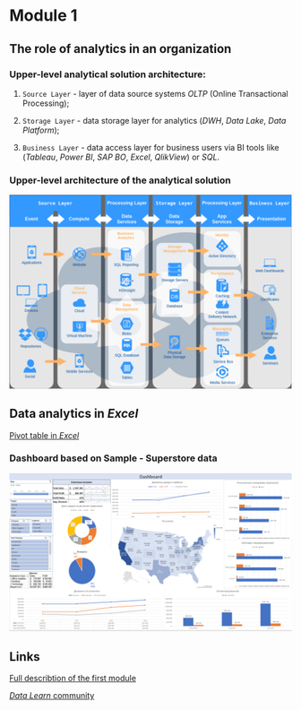 # Module 1

## The role of analytics in an organization

### Upper-level analytical solution architecture:

1. `Source Layer` - layer of data source systems _OLTP_ (Online Transactional Processing);

2. `Storage Layer` - data storage layer for analytics (_DWH_, _Data Lake_, _Data Platform_);

3. `Business Layer` - data access layer for business users via BI tools like (_Tableau_, _Power BI_, _SAP BO_, _Excel_, _QlikView_) or _SQL_. 

###  Upper-level architecture of the analytical solution

![Architecture](https://github.com/Vainane/DE-101/blob/main/Module%201/Layers%20-%20Structure.png)
  
## Data analytics in _Excel_

[Pivot table in _Excel_](https://github.com/Vainane/DE-101/blob/main/Module%201/Sample%20-%20Superstore%20-%20Dashboard.xlsx)

### Dashboard based on Sample - Superstore data

![Dashboard](https://github.com/Vainane/DE-101/blob/main/Module%201/Dashboard.png)

## Links 

[Full describtion of the first module](https://github.com/Data-Learn/data-engineering/blob/master/DE-101%20Modules/Module01/DE%20-%20101%20Lab%201.1/readme.md)

[_Data Learn_ community](https://github.com/Data-Learn)
